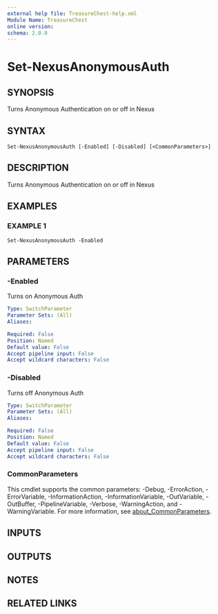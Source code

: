 ```yaml
---
external help file: TreasureChest-help.xml
Module Name: TreasureChest
online version:
schema: 2.0.0
---
```


# Set-NexusAnonymousAuth

## SYNOPSIS
Turns Anonymous Authentication on or off in Nexus

## SYNTAX

```
Set-NexusAnonymousAuth [-Enabled] [-Disabled] [<CommonParameters>]
```

## DESCRIPTION
Turns Anonymous Authentication on or off in Nexus

## EXAMPLES

### EXAMPLE 1
```
Set-NexusAnonymousAuth -Enabled
```

## PARAMETERS

### -Enabled
Turns on Anonymous Auth

```yaml
Type: SwitchParameter
Parameter Sets: (All)
Aliases:

Required: False
Position: Named
Default value: False
Accept pipeline input: False
Accept wildcard characters: False
```

### -Disabled
Turns off Anonymous Auth

```yaml
Type: SwitchParameter
Parameter Sets: (All)
Aliases:

Required: False
Position: Named
Default value: False
Accept pipeline input: False
Accept wildcard characters: False
```

### CommonParameters
This cmdlet supports the common parameters: -Debug, -ErrorAction, -ErrorVariable, -InformationAction, -InformationVariable, -OutVariable, -OutBuffer, -PipelineVariable, -Verbose, -WarningAction, and -WarningVariable. For more information, see [about_CommonParameters](http://go.microsoft.com/fwlink/?LinkID=113216).

## INPUTS

## OUTPUTS

## NOTES

## RELATED LINKS
